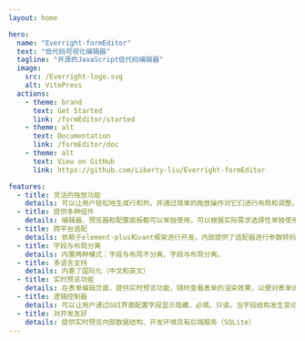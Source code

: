 ```yaml
---
layout: home

hero:
  name: "Everright-formEditor"
  text: "低代码可视化编辑器"
  tagline: "开源的JavaScript低代码编辑器"
  image:
    src: /Everright-logo.svg
    alt: VitePress
  actions:
    - theme: brand
      text: Get Started
      link: /formEditor/started
    - theme: alt
      text: Documentation
      link: /formEditor/doc
    - theme: alt
      text: View on GitHub
      link: https://github.com/Liberty-liu/Everright-formEditor

features:
  - title: 灵活的拖放功能
    details: 可以让用户轻松地生成行和列，并通过简单的拖放操作对它们进行布局和调整。无论是在设计表单还是创建页面，这个功能极大地提高用户的工作效率
  - title: 提供多种组件
    details: 编辑器、预览器和配置面板都可以单独使用，可以根据实际需求选择性单独使用配置面板，满足不同场景下的需求
  - title: 跨平台适配
    details: 依赖于element-plus和vant框架进行开发。内部提供了适配器进行参数转码，以达到最佳的体现。
  - title: 字段与布局分离
    details: 内置两种模式：字段与布局不分离、字段与布局分离。
  - title: 多语言支持
    details: 内置了国际化（中文和英文）
  - title: 实时预览功能
    details: 在表单编辑页面，提供实时预览功能，随时查看表单的渲染效果，以便对表单进行调整和优化
  - title: 逻辑控制器
    details: 可以让用户通过GUI界面配置字段显示隐藏、必填、只读。当字段结构发生变动，为了保证逻辑控制的准确性，自动删除相应的逻辑规则
  - title: 对开发友好
    details: 提供实时预览内部数据结构、开发环境具有后端服务（SQLite）
---
```


<VPTeamPage class="recommendBlog">
  <VPTeamPageSection>
    <template #title>推荐优质博主</template>
    <template #members>
      <VPTeamMembers size="small" :members="members" />
    </template>
  </VPTeamPageSection>
</VPTeamPage>

<script setup>
import { useData, useRoute, useRouter } from 'vitepress'
import {
  VPTeamPage,
  VPTeamPageTitle,
  VPTeamMembers,
  VPTeamPageSection
} from 'vitepress/theme'
// import db from '/theme/VPTeamMembers.vue'
const {
  lang
} = useData()
const members = [
  {
    avatar: '/img/promotion/wechat/491681738656_.pic.jpg',
    name: '若川视野',
    desc: '公众号「若川视野」作者，组织了<a target="_blank" href="https://juejin.cn/post/7079706017579139102">源码共读活动</a>，帮助了几千人学习源码。写有<a target="_blank" href="https://juejin.cn/column/6960551178908205093">《学习源码整体架构系列》</a> 30余篇。',
    links: [
      {
        icon: 'github',
        link: 'https://github.com/lxchuan12'
      }
    ]
  },
  {
    avatar: '/img/promotion/wechat/321682043130_.pic.jpg',
    name: '前端早读课',
    desc: '关注前端，产品体验设计，更关注前端同行的成长。 每天清晨五点早读，七万+同行相伴成长。',
  },
  {
    avatar: '/img/promotion/wechat/161682054821_.pic.jpg',
    name: '前端迷',
    desc: '『前端迷』公众号是一个公益性的前端技术分享社区，不定期为前端开发者带来面试经验，源码解析以及技术分享，欢迎大家订阅。',
    links: [
      { icon: 'github', link: 'https://github.com/fxxqq' }
    ]
  },
  {
    avatar: '/img/promotion/wechat/181682329576_.pic.jpg',
    name: 'GitHub黑板报',
    desc: '专注于分享 GitHub 上知名的 Python、Java、Web、AI、数据分析等多个领域的优质学习资源、开源项目及开发者工具，为程序员提供优质的开源项目。'
  },
  {
    avatar: '/img/promotion/wechat/131682256691_.pic.jpg',
    name: '前端下午茶',
    desc: '一个专业又有意思的前端公众号，囊括 Vue、React、GraphQL、浏览器原理、Node、工程化等各方面多维度精选干货好文，非常适合前端开发者巩固基础、拓展视野。',
    links: [
      { icon: 'github', link: 'https://github.com/SHERlocked93/blog' }
    ]
  },
  {
    avatar: '/img/promotion/tiktok/691683369864_.pic.jpg',
    name: 'AI探长',
    type: 'tiktok',
    desc: '华为云最有价值专家 MVP; 微软认证人工智能专家MPP; 人民有点出版社科技书籍金牌领读人;<br> <strong>专注学习资源介绍、行业热点追踪、学习经验分享;</strong>'
  }
]
</script>

<style lang="scss" scoped>
.recommendBlog {
  margin-top: 60px;
  :deep{
    .avatar-img {
      border-radius:0
    }
  }
}
</style>

